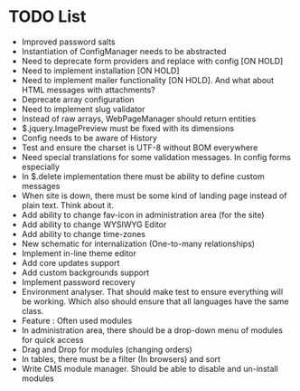 TODO List
=========

 * Improved password salts
 * Instantiation of ConfigManager needs to be abstracted
 * Need to deprecate form providers and replace with config [ON HOLD]
 * Need to implement installation [ON HOLD]
 * Need to implement mailer functionality [ON HOLD]. And what about HTML messages with attachments?
 * Deprecate array configuration
 * Need to implement slug validator
 * Instead of raw arrays, WebPageManager should return entities
 * $.jquery.ImagePreview must be fixed with its dimensions
 * Config needs to be aware of History
 * Test and ensure the charset is UTF-8 without BOM everywhere
 * Need special translations for some validation messages. In config forms especially
 * In $.delete implementation there must be ability to define custom messages
 * When site is down, there must be some kind of landing page instead of plain text. Think about it.
 * Add ability to change fav-icon in administration area (for the site)
 * Add ability to change WYSIWYG Editor
 * Add ability to change time-zones
 * New schematic for internalization (One-to-many relationships)
 * Implement in-line theme editor
 * Add core updates support
 * Add custom backgrounds support
 * Implement password recovery
 * Environment analyser. That should make test to ensure everything will be working. 
   Which also should ensure that all languages have the same class.
 * Feature : Often used modules
 * In administration area, there should be a drop-down menu of modules for quick access
 * Drag and Drop for modules (changing orders)
 * In tables, there must be a filter (In browsers) and sort
 * Write CMS module manager. Should be able to disable and un-install modules